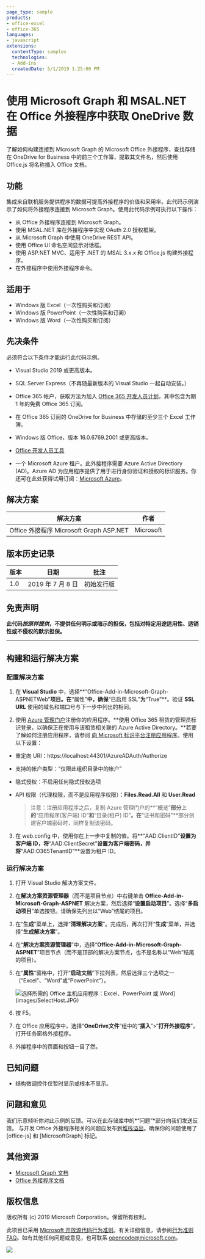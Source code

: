 ```yaml
---
page_type: sample
products:
- office-excel
- office-365
languages:
- javascript
extensions:
  contentType: samples
  technologies:
  - Add-ins
  createdDate: 5/1/2019 1:25:00 PM
---
```

# 使用 Microsoft Graph 和 MSAL.NET 在 Office 外接程序中获取 OneDrive 数据 

了解如何构建连接到 Microsoft Graph 的 Microsoft Office 外接程序，查找存储在 OneDrive for Business 中的前三个工作簿，提取其文件名，然后使用 Office.js 将名称插入 Office 文档。

## 功能
集成来自联机服务提供程序的数据可提高外接程序的价值和采用率。此代码示例演示了如何将外接程序连接到 Microsoft Graph。使用此代码示例可执行以下操作：

* 从 Office 外接程序连接到 Microsoft Graph。
* 使用 MSAL.NET 库在外接程序中实现 OAuth 2.0 授权框架。
* 从 Microsoft Graph 中使用 OneDrive REST API。
* 使用 Office UI 命名空间显示对话框。
* 使用 ASP.NET MVC、适用于 .NET 的 MSAL 3.x.x 和 Office.js 构建外接程序。 
* 在外接程序中使用外接程序命令。

## 适用于

-  Windows 版 Excel（一次性购买和订阅）
-  Windows 版 PowerPoint（一次性购买和订阅）
-  Windows 版 Word（一次性购买和订阅）

## 先决条件

必须符合以下条件才能运行此代码示例。

* Visual Studio 2019 或更高版本。

* SQL Server Express（不再随最新版本的 Visual Studio 一起自动安装。）

* Office 365 帐户，获取方法为加入 [Office 365 开发人员计划](https://aka.ms/devprogramsignup)，其中包含为期 1 年的免费 Office 365 订阅。

* 在 Office 365 订阅的 OneDrive for Business 中存储的至少三个 Excel 工作簿。

* Windows 版 Office，版本 16.0.6769.2001 或更高版本。

* [Office 开发人员工具](https://www.visualstudio.com/en-us/features/office-tools-vs.aspx)

* 一个 Microsoft Azure 租户。此外接程序需要 Azure Active Directiory (AD)。Azure AD 为应用程序提供了用于进行身份验证和授权的标识服务。你还可在此处获得试用订阅：[Microsoft Azure](https://account.windowsazure.com/SignUp)。

## 解决方案

解决方案 | 作者
---------|----------
Office 外接程序 Microsoft Graph ASP.NET | Microsoft

## 版本历史记录

版本 | 日期 | 批注
---------| -----| --------
1.0 | 2019 年 7 月 8 日| 初始发行版

## 免责声明

**此代码*按原样提供*，不提供任何明示或暗示的担保，包括对特定用途适用性、适销性或不侵权的默示担保。**

----------

## 构建和运行解决方案

### 配置解决方案

1. 在 **Visual Studio** 中，选择**“Office-Add-in-Microsoft-Graph-ASPNETWeb”**项目。在**“属性”**中，确保**“已启用 SSL”**为**“True”**。验证 **SSL URL** 使用的域名和端口号与下一步中列出的相同。
 
2. 使用 [Azure 管理门户](https://manage.windowsazure.com)注册你的应用程序。**使用 Office 365 租赁的管理员标识登录，以确保正在使用与该租赁相关联的 Azure Active Directory。**若要了解如何注册应用程序，请参阅 [向 Microsoft 标识平台注册应用程序](https://learn.microsoft.com/graph/auth-register-app-v2)。使用以下设置：

 - 重定向 URI：https://localhost:44301/AzureADAuth/Authorize
 - 支持的帐户类型：“仅限此组织目录中的帐户”
 - 隐式授权：不启用任何隐式授权选项
 - API 权限（代理权限，而不是应用程序权限）：**Files.Read.All** 和 **User.Read**

	> 注意：注册应用程序之后，复制 Azure 管理门户的**“概览”**部分上的**“应用程序(客户端) ID”**和**“目录(租户) ID”**。在**“证书和密码”**部分创建客户端密码时，同样复制该密码。 
	 
3.  在 web.config 中，使用你在上一步中复制的值。将**“AAD:ClientID”**设置为客户端 ID，将**“AAD:ClientSecret”**设置为客户端密码，并将**“AAD:O365TenantID”**设置为租户 ID。 

### 运行解决方案

1. 打开 Visual Studio 解决方案文件。 
2. 在**解决方案资源管理器**（而不是项目节点）中右键单击 **Office-Add-in-Microsoft-Graph-ASPNET** 解决方案，然后选择“**设置启动项目**”。选择“**多启动项目**”单选按钮。请确保先列出以“Web”结尾的项目。
3. 在“**生成**”菜单上，选择“**清理解决方案**”。完成后，再次打开“**生成**”菜单，并选择“**生成解决方案**”。
4. 在“**解决方案资源管理器**”中，选择“**Office-Add-in-Microsoft-Graph-ASPNET**”项目节点（而不是顶部的解决方案节点，也不是名称以“Web”结尾的项目）。
5. 在“**属性**”窗格中，打开“**启动文档**”下拉列表，然后选择三个选项之一（“Excel”、“Word”或“PowerPoint”）。

    ![选择所需的 Office 主机应用程序：](images/SelectHost.JPG)Excel、PowerPoint 或 Word](images/SelectHost.JPG)

6. 按 F5。 
7. 在 Office 应用程序中，选择“**OneDrive文件**”组中的“**插入**”>“**打开外接程序**”，打开任务窗格外接程序。
8. 外接程序中的页面和按钮一目了然。 

## 已知问题

* 结构微调控件仅暂时显示或根本不显示。

## 问题和意见

我们乐意倾听你对此示例的反馈。可以在此存储库中的*“问题”*部分向我们发送反馈。
与开发 Office 外接程序相关的问题应发布到[堆栈溢出](http://stackoverflow.com)。确保你的问题使用了 [office-js] 和 [MicrosoftGraph] 标记。

## 其他资源

* [Microsoft Graph 文档](https://learn.microsoft.com/graph/)
* [Office 外接程序文档](https://learn.microsoft.com/office/dev/add-ins/overview/office-add-ins)

## 版权信息
版权所有 (c) 2019 Microsoft Corporation。保留所有权利。

此项目已采用 [Microsoft 开放源代码行为准则](https://opensource.microsoft.com/codeofconduct/)。有关详细信息，请参阅[行为准则 FAQ](https://opensource.microsoft.com/codeofconduct/faq/)。如有其他任何问题或意见，也可联系 [opencode@microsoft.com](mailto:opencode@microsoft.com)。

<img src="https://pnptelemetry.azurewebsites.net/pnp-officeaddins/auth/Office-Add-in-Microsoft-Graph-ASPNET" />
